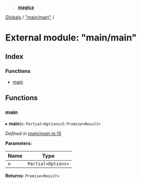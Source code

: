 > **[magica](../README.md)**

[Globals](../README.md) / ["main/main"](_main_main_.md) /

# External module: "main/main"

## Index

### Functions

* [main](_main_main_.md#main)

## Functions

###  main

▸ **main**(`o`: `Partial<Options>`): *`Promise<Result>`*

*Defined in [main/main.ts:15](https://github.com/cancerberoSgx/magica/blob/94e3b58/src/main/main.ts#L15)*

**Parameters:**

Name | Type |
------ | ------ |
`o` | `Partial<Options>` |

**Returns:** *`Promise<Result>`*